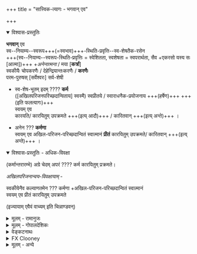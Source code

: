 +++
title = "सात्त्विक-त्यागः - भगवान् एव"

+++

<details open><summary>विश्वास-प्रस्तुतिः</summary>

**भगवान्** एव  
स्व--नियाम्य--स्वरूप+++(=स्वभाव)+++-स्थिति-प्रवृत्ति--स्व-शेषतैक-रसेन  
+++(स्व--नियाम्य--स्वरूप-स्थिति-प्रवृत्तिः = स्वेशितता, स्वशेषता = स्वपरार्थता, सैव +एकरसो यस्य सः [आत्मा])+++
+_अनेनात्मना_ / मया  [**कर्त्रा**]  
स्वकीयैः चोपकरणैः / देहेन्द्रियान्तःकरणैः / **करणैः**  
परम-पुरुषस् [सर्वेश्वरः] सर्व-शेषी  

- स्व-शेष-भूतम् इदम् ???? **कर्म**  
  ([अखिलपरिजनपरिच्छदान्विताय] स्वस्मै) स्वप्रीतये / स्वाराधनैक-प्रयोजनाय +++(हर्षेण)+++  +++(इति फलत्यागः)+++  
  स्वयम् एव  
  कारयति‌/ कारयितुम् उपक्रमते +++(इत्य् आदौ)+++ / कारितवान्  +++(इत्य् अन्ते)+++ । 

- अनेन ??? **कर्मणा**  
  स्वयम् एव
  अखिल-परिजन-परिच्छदान्वितं स्वात्मानं **प्रीतं** कारयितुम् उपक्रमते/ कारितवान्  +++(इत्य् अन्ते)+++ । 

</details>

<details open><summary>विश्वास-प्रस्तुतिः - अधिक-विवक्षा</summary>

(कर्मान्तरारम्भे)
अग्रे चेदम् अपरं ???? कर्म कारयितुम् प्रक्रमते।

_अखिलपरिजनान्वय-विवक्षायाम्_ -  

स्वकीयेनैव कल्याणतमेन ??? कर्मणा
+अखिल-परिजन-परिच्छदान्वितं स्वात्मानं  
स्वयम् एव प्रीतं कारयितुम् उपक्रमते

(इज्यायाम् एवैवं वाच्यम् इति चिन्नाण्डवन्)
</details>

<details><summary>मूलम् - रामानुजः</summary>

नित्यग्रन्थे 

> भगवान् एव स्वशेषभूतेन मया  
स्वकीयैश् च देहेन्द्रियान्तःकरणैः,  
स्वकीयैर् एव कल्याणतमैर् औपचारिक-सांस्पर्शिकाभ्यवहारिकैः भोगैः,  
अखिल-परिजन-परिच्छदान्वितं स्वात्मानं **प्रीतं कारयितुम्**  
**उपक्रमते**

> स्वनियाम्य--स्वरूप-स्थिति-प्रवृत्ति--स्वशेषतैकरसेन  
+अनेन आत्मना कर्त्रा  
स्वकीयैश्च देहेन्द्रियान्तःकरणैः  
स्वकीयकल्याणतम-द्रव्यमयान् औपचारिक-सांस्पर्शिक-आभ्यवहारिकादि-समस्त-भोगान्  
अतिप्रभूतान् अतिप्रियतमान् अतिसमग्रान् अत्यन्त-भक्ति-कृतान्  
अखिल-परिजन-परिच्छदान्विताय स्वस्मै  
स्वप्रीतये स्वयमेव प्रतिपादितवान्


गीताभाष्ये

> स्वकीयेन +आत्मना कर्त्रा,  
स्वकीयैः एव करणैः / स्वकीयैश् चोपकरणैः,  
स्वाराधनैकप्रयोजनाय,  
परमपुरुषः सर्वेश्वरः सर्वशेषी  
स्वयम् एव स्वकर्माणि कारयति

श्रीरङ्गगद्ये - 

> स्वाधीन-त्रिविध-चेतनाचेतन-स्वरूप-स्थिति-प्रवृत्ति-भेद

इति। यामुनेनापि प्रयुक्तम्। वेङ्कटनाथेन व्याख्यातम्। 

</details>

<details><summary>मूलम् - गोपालदेशिकः</summary>

भगवान् एव स्वनियाम्य-स्वरूप-स्थिति-प्रवृत्ति-स्वशेषतैकरसेन मया  
स्वकीयैश् चोपकरणैः स्वाराधनैक-प्रयोजनाय  
परमपुरुषः सर्वशेषी स्व-शेष-भूतम् इदं … कर्म  
स्वस्मै स्वप्रीतये स्वयमेव कारयति ।
</details>


<details><summary>वेङ्कटनाथः</summary>

स्वशेषभूतेन जीवेन प्रयोज्य-**कर्त्रेत्यर्थः** ।  

**स्वकीयैश् चोपकरणैर्** इति -  
यदासौ जीवः पर-शेष-भूतः  
तदा तस्य स्व-शेषतया  
प्राग्-अभिमतं हविर्-आदिकम् अपि पर-शेष-भूतम् इति कैमुतिक-न्याय-सिद्धम् इति भावः ।  

**स्वाराधनैकप्रयोजनाये**ति । शेषस्य शेषिण्य् अतिशयाधानम्+++(→अतिशयस्य, न प्रतिकूलस्य)+++ एव प्रयोजनमिति भावः।  
आह च वेदार्थसङ्ग्रहे - "परगतातिशयाधानेच्छयोपादेयत्वम् एव यस्य स्वरूपं स शेषः, परः शेषी" इति।  

**स्वकीयेन** +इत्यादौ प्रमाण-सूचनाय सर्वशेषीत्य्-आद्य् उक्तम्। 

**स्वयम् एवेत्यादि**।  
आराध्य-भूत एवाराधनं कारयतीति भावः।  
एव-कारेण प्रवर्तकान्तरं च व्युदस्तम्।  

**कारयतीति** - सर्वेश्वरः सन्,  
स्वेष्टं सर्वं स्वयम् एव कर्तुं शक्तोऽपि  
स्वशेष-भूत-जीवानां शास्त्र-वश्यत्व--तत्-फल-भोक्तृत्वादि-सिद्ध्यर्थं तान् कर्तॄन् कारयतीति भावः।
______________

**स्वरूपं** स्वासाधारण-धर्म-निरूप्यं धर्मि। 
</details>

<details><summary>FX Clooney</summary>

> “The Lord alone now begins,  
> by means of me who belongs entirely to Him,9  
> to please His own self along with His whole retinue and insignia,  
> by means of His own most auspicious enjoyments  
> that are honorific, tangible, and pertaining to food, etc.”

**śvaśeṣabhūta**: literally, “his remnant” or, in the sense operative in the Mīmāṃsāsūtras, “belonging entirely to him”; see Mīmāṃsāsūtras 3.3.1–7.
</details>

<details><summary>मूलम् - अन्ये</summary>

गोपालदेशिकः -

> भगवानेव स्वनियाम्यस्वरूपस्थितिप्रवृत्तिस्वशेषतैकरसेन मया स्वकीयैश्चोपकरणैस्स्वाराधनैकप्रयोजनाय परमपुरुषस्सर्वशेषी स्वशेषभूतमिमं योगं कारितवान् ।
</details>

